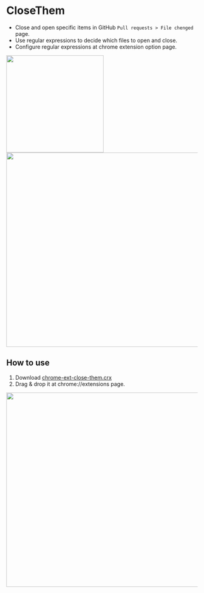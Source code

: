 # CloseThem

- Close and open specific items in GitHub `Pull requests > File chenged` page.
- Use regular expressions to decide which files to open and close.
- Configure regular expressions at chrome extension option page.

<img width="256" src="https://raw.githubusercontent.com/okue/images/master/b.png"> <img width="512" src="https://raw.githubusercontent.com/okue/images/master/c.png">

## How to use

1. Download [chrome-ext-close-them.crx](https://github.com/okue/CloseThem/blob/master/chrome-ext-close-them.crx)
2. Drag & drop it at chrome://extensions page.

<img width="512" src="https://raw.githubusercontent.com/okue/images/master/a.png">
